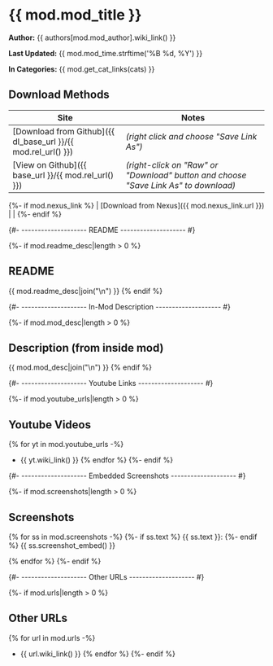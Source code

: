 # {{ mod.mod_title }}

**Author:** {{ authors[mod.mod_author].wiki_link() }}

**Last Updated:** {{ mod.mod_time.strftime('%B %d, %Y') }}

**In Categories:** {{ mod.get_cat_links(cats) }}

## Download Methods

| Site | Notes |
| ---- | ----- |
| [Download from Github]({{ dl_base_url }}/{{ mod.rel_url() }}) | *(right click and choose "Save Link As")* |
| [View on Github]({{ base_url }}/{{ mod.rel_url() }}) | *(right-click on "Raw" or "Download" button and choose "Save Link As" to download)* |
{%- if mod.nexus_link %}
| [Download from Nexus]({{ mod.nexus_link.url }}) | |
{%- endif %}

{#- -------------------- README -------------------- #}

{%- if mod.readme_desc|length > 0 %}

## README

{{ mod.readme_desc|join("\n") }}
{% endif %}

{#- -------------------- In-Mod Description -------------------- #}

{%- if mod.mod_desc|length > 0 %}

## Description (from inside mod)

{{ mod.mod_desc|join("\n") }}
{% endif %}

{#- -------------------- Youtube Links -------------------- #}

{%- if mod.youtube_urls|length > 0 %}

## Youtube Videos

{% for yt in mod.youtube_urls -%}
- {{ yt.wiki_link() }}
{% endfor %}
{%- endif %}

{#- -------------------- Embedded Screenshots -------------------- #}

{%- if mod.screenshots|length > 0 %}

## Screenshots

{% for ss in mod.screenshots -%}
{%- if ss.text %}
{{ ss.text }}:
{%- endif %}
{{ ss.screenshot_embed() }}

{% endfor %}
{%- endif %}

{#- -------------------- Other URLs -------------------- #}

{%- if mod.urls|length > 0 %}

## Other URLs

{% for url in mod.urls -%}
- {{ url.wiki_link() }}
{% endfor %}
{%- endif %}

